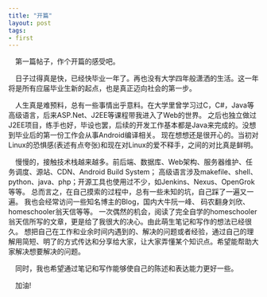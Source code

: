 ```yaml
---
title: "开篇"
layout: post
tags:
- first
---
```


&emsp;第一篇帖子，作个开篇的感受吧。

&emsp;日子过得真是快，已经快毕业一年了。再也没有大学四年般潇洒的生活。这一年将是所有应届毕业生新的起点，也是真正迈向社会的第一步。

&emsp;人生真是难预料，总有一些事情出乎意料。在大学里曾学习过C，C#，Java等高级语言，后来ASP.Net、J2EE等课程带我进入了Web的世界。
之后也独立做过J2EE项目，练手也好，毕设也罢，后续的开发工作基本都是Java来完成的。没想到毕业后的第一份工作会从事Android编译相关。
现在想想还是很开心的。当初对Linux的恐惧感(表述有点夸张)和现在对Linux的爱不释手，之间的对比真是鲜明。

&emsp;慢慢的，接触技术栈越来越多。前后端、数据库、Web架构、服务器维护、任务调度、源站、CDN、Android Build System；
高级语言涉及makefile、shell、python、java、php；开源工具也使用过不少，如Jenkins、Nexus、OpenGrok等等。
总而言之，在自己摸索的过程中，总有一些未知的坑，自己踩了一遍又一遍。
我也会经常访问一些知名博主的Blog，国内大牛阮一峰、 码农翻身刘欣、homeschooler翁天信等等。
一次偶然的机会，阅读了完全自学的homeschooler翁天信所写的文章，更是给了我很大的决心。由此萌生笔记和写作的想法已经很久。
想把自己在工作和业余时间内遇到的、解决的问题或者经验，通过自己的理解用简短、明了的方式传达和分享给大家，让大家弄懂某个知识点。希望能帮助大家解决想要解决的问题。

&emsp;同时，我也希望通过笔记和写作能够使自己的陈述和表达能力更好一些。

&emsp;加油!
